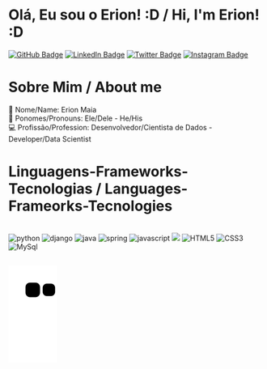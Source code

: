 # Olá, Eu sou o Erion! :D / Hi, I'm Erion! :D

[![GitHub Badge](https://img.shields.io/badge/github-%23121011.svg?style=for-the-badge&logo=github&logoColor=white&link=https://github.com/erionmaia)](https://github.com/erionmaia)
[![LinkedIn Badge](https://img.shields.io/badge/linkedin-%230077B5.svg?style=for-the-badge&logo=linkedin&logoColor=white&link=https://www.linkedin.com/in/erionmaia/)](https://www.linkedin.com/in/erionmaia/)
[![Twitter Badge](https://img.shields.io/badge/Twitter-%231DA1F2.svg?style=for-the-badge&logo=Twitter&logoColor=whit&link=https://twitter.com/erionschlenger)](https://twitter.com/erionschlenger)
[![Instagram Badge](https://img.shields.io/badge/Instagram-%23E4405F.svg?style=for-the-badge&logo=Instagram&logoColor=white&link=https://www.instagram.com/erionschlenger)](https://www.instagram.com/erionschlenger)

##

# Sobre Mim / About me
🧒 Nome/Name: Erion Maia</br>
😬 Ponomes/Pronouns: Ele/Dele - He/His</br>
💻 Profissão/Profession: Desenvolvedor/Cientista de Dados - Developer/Data Scientist</br>

##

# Linguagens-Frameworks-Tecnologias / Languages-Frameorks-Tecnologies
<div style="display: inline_block"></br>
    <img height="70em" aling=center alt="python" src="https://cdn.jsdelivr.net/gh/devicons/devicon/icons/python/python-original.svg" />
    <img height="70em" aling=center alt="django" src="https://cdn.jsdelivr.net/gh/devicons/devicon/icons/django/django-plain.svg" />
    <img height="70em" aling=center alt="java" src="https://cdn.jsdelivr.net/gh/devicons/devicon/icons/java/java-original.svg" />
    <img height="70em" aling=center alt="spring" src="https://cdn.jsdelivr.net/gh/devicons/devicon/icons/spring/spring-original.svg" />
    <img height="70em" aling=center alt="javascript" src="https://cdn.jsdelivr.net/gh/devicons/devicon/icons/javascript/javascript-original.svg" />
    <img height="70em" src="https://cdn.jsdelivr.net/gh/devicons/devicon/icons/go/go-original-wordmark.svg" />
    <img height="70em" aling=center alt="HTML5" src="https://cdn.jsdelivr.net/gh/devicons/devicon/icons/html5/html5-original.svg" />
    <img height="70em" aling=center alt="CSS3" src="https://cdn.jsdelivr.net/gh/devicons/devicon/icons/css3/css3-original.svg" /> 
    <img height="70em" aling=center alt="MySql" src="https://cdn.jsdelivr.net/gh/devicons/devicon/icons/mysql/mysql-original.svg" />
</div>

##

![Snake animation](https://github.com/erionmaia/erionmaia/raw/output/github-contribution-grid-snake.svg)
